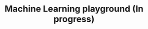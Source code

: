 ---
title: 'Machine Learning playground (In progress)'
description: 'This project is an implementation of various machine learning algorithms (regression, classification, clustering, etc.).'
link: 'https://github.com/RomainPierre7/ML-playground'
tags: ["Python", "Machine Learning", "Data Science"]
---